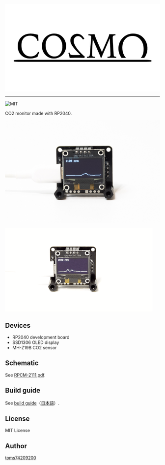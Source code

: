 ![CO2MO logo](pcb/RPCM-2111/lib/logo_co2mo.png)

---

![MIT](https://img.shields.io/github/license/toms74209200/RP2040_CO2_sensor)

CO2 monitor made with RP2040.

![](docs/fig/co2mo_device.jpg)

![movie](docs/fig/co2mo_mov.gif)

## Devices

- RP2040 development board
- SSD1306 OLED display
- MH-Z19B CO2 sensor

## Schematic

See [RPCM-2111.pdf](pcb/RPCM-2111/RPCM-2111.pdf).

## Build guide

See [build guide](./docs/build_guide_en.md)（[日本語](./docs/build_guide_jp.md)）.

## License

MIT License

## Author

[toms74209200](<https://github.com/toms74209200>)

